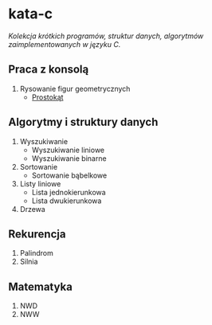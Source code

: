 # kata-c
_Kolekcja krótkich programów, struktur danych, algorytmów zaimplementowanych w języku C._

Praca z konsolą
---------------

1. Rysowanie figur geometrycznych
    * [Prostokąt](/console/print_figure.c)

Algorytmy i struktury danych
----------------------------

1. Wyszukiwanie
    * Wyszukiwanie liniowe
    * Wyszukiwanie binarne
2. Sortowanie
    * Sortowanie bąbelkowe
3. Listy liniowe
    * Lista jednokierunkowa
    * Lista dwukierunkowa
4. Drzewa

Rekurencja
----------

1. Palindrom
2. Silnia

Matematyka
----------

1. NWD
2. NWW

